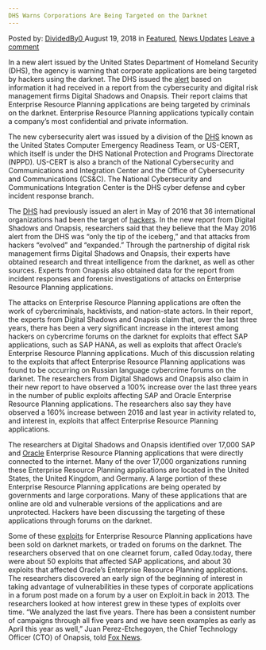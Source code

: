 ```yaml
---
DHS Warns Corporations Are Being Targeted on the Darknet
---
```

<article class="post-listing post-26586 post type-post status-publish format-standard has-post-thumbnail hentry 
 tag-corporations tag-dhs tag-targeted tag-warns">
<div class="post-inner">
<span>Posted by: <a href="https://www.deepdotweb.com/author/dividedby0/" title="">DividedBy0 </a></span>
<span>August 19, 2018</span>
<span>in <a href="https://www.deepdotweb.com/category/deepdot-news/" rel="category tag">Featured</a>, <a href="https://www.deepdotweb.com/category/news-updates/" rel="category tag">News Updates</a></span>
<span><a href="https://www.deepdotweb.com/2018/08/19/dhs-warns-corporations-are-being-targeted-on-the-darknet/#respond">Leave a comment</a></span>


<p>In a new alert issued by the United States Department of Homeland Security (DHS), the agency is warning that corporate applications are being targeted by hackers using the darknet. The DHS issued the <a href="https://www.us-cert.gov/ncas/current-activity/2018/07/25/Malicious-Cyber-Activity-Targeting-ERP-Applications">alert</a> based on information it had received in a report from the cybersecurity and digital risk management firms Digital Shadows and Onapsis. Their report claims that Enterprise Resource Planning applications are being targeted by criminals on the darknet. Enterprise Resource Planning applications typically contain a company’s most confidential and private information.</p>
<p>The new cybersecurity alert was issued by a division of the <a href="https://www.deepdotweb.com/tag/dhs/">DHS</a> known as the United States Computer Emergency Readiness Team, or US-CERT, which itself is under the DHS National Protection and Programs Directorate (NPPD). US-CERT is also a branch of the National Cybersecurity and Communications and Integration Center and the Office of Cybersecurity and Communications (CS&amp;C). The National Cybersecurity and Communications Integration Center is the DHS cyber defense and cyber incident response branch.</p>
<p>The <a href="https://www.deepdotweb.com/2017/10/03/dhs-issues-165-new-medicare-numbers-darknet-fiasco/">DHS</a> had previously issued an alert in May of 2016 that 36 international organizations had been the target of <a href="https://www.deepdotweb.com/2016/02/11/fbi-and-dhs-hacked/">hackers</a>. In the new report from Digital Shadows and Onapsis, researchers said that they believe that the May 2016 alert from the DHS was “only the tip of the iceberg,” and that attacks from hackers “evolved” and “expanded.” Through the partnership of digital risk management firms Digital Shadows and Onapsis, their experts have obtained research and threat intelligence from the darknet, as well as other sources. Experts from Onapsis also obtained data for the report from incident responses and forensic investigations of attacks on Enterprise Resource Planning applications.</p>
<p>The attacks on Enterprise Resource Planning applications are often the work of cybercriminals, hacktivists, and nation-state actors. In their report, the experts from Digital Shadows and Onapsis claim that, over the last three years, there has been a very significant increase in the interest among hackers on cybercrime forums on the darknet for exploits that effect SAP applications, such as SAP HANA, as well as exploits that affect Oracle’s Enterprise Resource Planning applications. Much of this discussion relating to the exploits that affect Enterprise Resource Planning applications was found to be occurring on Russian language cybercrime forums on the darknet. The researchers from Digital Shadows and Onapsis also claim in their new report to have observed a 100% increase over the last three years in the number of public exploits affecting SAP and Oracle Enterprise Resource Planning applications. The researchers also say they have observed a 160% increase between 2016 and last year in activity related to, and interest in, exploits that affect Enterprise Resource Planning applications.</p>
<p>The researchers at Digital Shadows and Onapsis identified over 17,000 SAP and <a href="https://www.deepdotweb.com/tag/oracle/">Oracle</a> Enterprise Resource Planning applications that were directly connected to the internet. Many of the over 17,000 organizations running these Enterprise Resource Planning applications are located in the United States, the United Kingdom, and Germany. A large portion of these Enterprise Resource Planning applications are being operated by governments and large corporations. Many of these applications that are online are old and vulnerable versions of the applications and are unprotected. Hackers have been discussing the targeting of these applications through forums on the darknet.</p>
<p>Some of these <a href="https://www.deepdotweb.com/tag/0day/">exploits</a> for Enterprise Resource Planning applications have been sold on darknet markets, or traded on forums on the darknet. The researchers observed that on one clearnet forum, called 0day.today, there were about 50 exploits that affected SAP applications, and about 30 exploits that affected Oracle’s Enterprise Resource Planning applications. The researchers discovered an early sign of the beginning of interest in taking advantage of vulnerabilities in these types of corporate applications in a forum post made on a forum by a user on Exploit.in back in 2013. The researchers looked at how interest grew in these types of exploits over time. “We analyzed the last five years. There has been a consistent number of campaigns through all five years and we have seen examples as early as April this year as well,” Juan Perez-Etchegoyen, the Chief Technology Officer (CTO) of Onapsis, told <a href="http://www.foxnews.com/tech/2018/07/27/dhs-warns-companies-targeted-on-dark-web.html">Fox News</a>.</p>
</div>
<span style="display:none"><a href="https://www.deepdotweb.com/tag/corporations/" rel="tag">corporations</a> <a href="https://www.deepdotweb.com/tag/darknet/" rel="tag">darknet</a> <a href="https://www.deepdotweb.com/tag/dhs/" rel="tag">dhs</a> <a href="https://www.deepdotweb.com/tag/targeted/" rel="tag">targeted</a> <a href="https://www.deepdotweb.com/tag/warns/" rel="tag">warns</a></span> <span style="display:none" class="updated">2018-08-19<a href="https://www.deepdotweb.com/author/dividedby0/" title="Posts by DividedBy0" rel="author">DividedBy0</a></strong></div>
</div>
</article>

